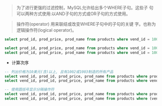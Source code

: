 
> 为了进行更强的过滤控制，MySQL允许给出多个WHERE子句。这些子 句可以两种方式使用:以AND子句的方式或OR子句的方式使用。

> 操作符(operator) 用来联结或改变WHERE子句中的子句的关键 字。也称为逻辑操作符(logical operator)。

```sql
select prod_id, prod_price, prod_name from products where vend_id = 1003 and prod_price <= 10;

select prod_id, prod_price, prod_name from products where vend_id = 1002 and vend_id = 1003;
select prod_id, prod_price, prod_name from products where vend_id = 1002 or vend_id = 1003;

```

+ 计算次序

```sql
-- 列出价格为10美元(含)以上, 且有1002或1003制造的所有产品
select vend_id, prod_id, prod_price, prod_name from products where prod_price >= 10 and vend_id = 1002 or vend_id = 1003;
select vend_id, prod_id, prod_price, prod_name from products where vend_id = 1002 or vend_id = 1003 and  prod_price >= 10;

-- 使用圆括号显示分隔操作符
select vend_id, prod_id, prod_price, prod_name from products where prod_price >= 10 and (vend_id = 1002 or vend_id = 1003);
select vend_id, prod_id, prod_price, prod_name from products where (vend_id = 1002 or vend_id = 1003) and  prod_price >= 10;


```